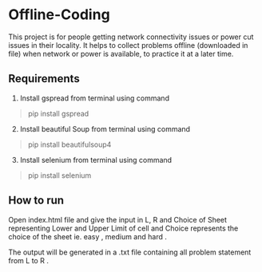 # Offline-Coding
This project is for people getting network connectivity issues or power cut issues in their locality. It helps to collect problems offline (downloaded in file) when network or power is available, to practice it at a later time.


## Requirements <br/>

1) Install gspread from terminal using command <br/>
 > pip install gspread <br/>
2) Install beautiful Soup from terminal using command <br/>
> pip install beautifulsoup4
3) Install selenium from terminal using command <br/>
> pip install selenium

## How to run

Open index.html file and give the input in L, R and Choice of Sheet representing Lower and Upper Limit of cell
and Choice represents the choice of the sheet ie. easy , medium and hard . <br/>

The output will be generated in a .txt file containing all problem statement from L to R .

 
